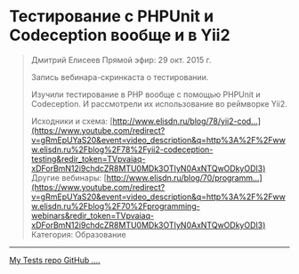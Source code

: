 # Тестирование с PHPUnit и Codeception вообще и в Yii2

>
>Дмитрий Елисеев
>Прямой эфир: 29 окт. 2015 г.
>
>Запись вебинара-скринкаста о тестировании.
>
>Изучили тестирование в PHP вообще с помощью PHPUnit и Codeception. И рассмотрели их использование во реймворке Yii2.
>
>Исходники и схема: [http://www.elisdn.ru/blog/78/yii2-cod...](https://www.youtube.com/redirect?v=gRmEpUYaS20&event=video_description&q=http%3A%2F%2Fwww.elisdn.ru%2Fblog%2F78%2Fyii2-codeception-testing&redir_token=TVpvaiaq-xDForBmN12i9chdcZR8MTU0MDk3OTIyN0AxNTQwODkyODI3)
>Другие вебинары: [http://www.elisdn.ru/blog/70/programm...](https://www.youtube.com/redirect?v=gRmEpUYaS20&event=video_description&q=http%3A%2F%2Fwww.elisdn.ru%2Fblog%2F70%2Fprogramming-webinars&redir_token=TVpvaiaq-xDForBmN12i9chdcZR8MTU0MDk3OTIyN0AxNTQwODkyODI3)
>Категория: Образование

---
[My Tests repo GitHub ....](https://github.com/SevenPowerX-PHP/ElisDn-Tests)
